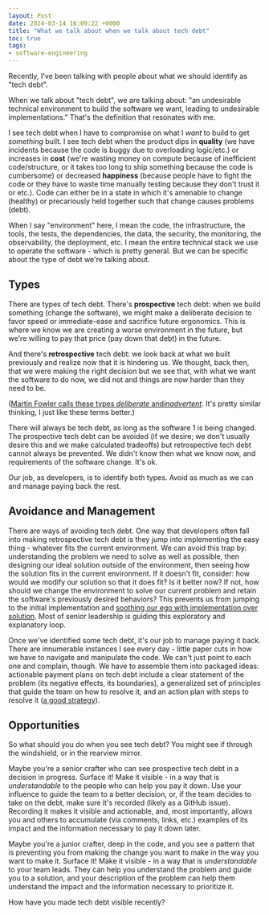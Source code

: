 ```yaml
---
layout: Post
date: 2024-03-14 16:09:22 +0000
title: "What we talk about when we talk about tech debt"
toc: true
tags: 
- software-engineering
---
```


Recently, I've been talking with people about what we should identify as "tech debt"\.

When we talk about "tech debt", we are talking about: "an undesirable technical environment to build the software we want, leading to undesirable implementations\." That's the definition that resonates with me\.

I see tech debt when I have to compromise on what I *want* to build to get *something* built\. I see tech debt when the product dips in **quality** \(we have incidents because the code is buggy due to overloading logic/etc\.\) or increases in **cost** \(we're wasting money on compute because of inefficient code/structure, or it takes too long to ship something because the code is cumbersome\) or decreased **happiness** \(because people have to fight the code or they have to waste time manually testing because they don't trust it or etc\.\)\. Code can either be in a state in which it's amenable to change \(healthy\) or precariously held together such that change causes problems \(debt\)\.

When I say "environment" here, I mean the code, the infrastructure, the tools, the tests, the dependencies, the data, the security, the monitoring, the observability, the deployment, etc\. I mean the entire technical stack we use to operate the software \- which is pretty general\. But we can be specific about the type of debt we're talking about\.

## Types
There are types of tech debt\. There's **prospective** tech debt: when we build something \(change the software\), we might make a deliberate decision to favor speed or immediate\-ease and sacrifice future ergonomics\. This is where we know we are creating a worse environment in the future, but we're willing to pay that price \(pay down that debt\) in the future\.

And there's **retrospective** tech debt: we look back at what we built previously and realize now that it is hindering us\. We thought, back then, that we were making the right decision but we see that, with what we want the software to do now, we did not and things are now harder than they need to be\.

\([Martin Fowler calls these types ](https://martinfowler.com/bliki/TechnicalDebtQuadrant.html)[*deliberate*](https://martinfowler.com/bliki/TechnicalDebtQuadrant.html)[ and ](https://martinfowler.com/bliki/TechnicalDebtQuadrant.html)[​*inadvertent*​](https://martinfowler.com/bliki/TechnicalDebtQuadrant.html)\. It's pretty similar thinking, I just like these terms better\.\)

There will always be tech debt, as long as the software 1 is being changed\. The prospective tech debt can be avoided \(if we desire; we don't usually desire this and we make calculated tradeoffs\) but retrospective tech debt cannot always be prevented\. We didn't know then what we know now, and requirements of the software change\. It's ok\.

Our job, as developers, is to identify both types\. Avoid as much as we can and manage paying back the rest\.

## Avoidance and Management

There are ways of avoiding tech debt\. One way that developers often fall into making retrospective tech debt is they jump into implementing the easy thing \- whatever fits the current environment\. We can avoid this trap by: understanding the problem we need to solve as well as possible, then designing our ideal solution outside of the environment, then seeing how the solution fits in the current environment\. If it doesn't fit, consider: how would we modify our solution so that it does fit? Is it better now? If not, how should we change the environment to solve our current problem and retain the software's previously desired behaviors? This prevents us from jumping to the initial implementation and [soothing our ego with implementation over solution](https://www.joshbeckman.org/notes/510115333)\. Most of senior leadership is guiding this exploratory and explanatory loop\.

Once we've identified some tech debt, it's our job to manage paying it back\. There are innumerable instances I see every day \- little paper cuts in how we have to navigate and manipulate the code\. We can't just point to each one and complain, though\. We have to assemble them into packaged ideas: actionable payment plans on tech debt include a clear statement of the problem \(its negative effects, its boundaries\), a generalized set of principles that guide the team on how to resolve it, and an action plan with steps to resolve it \([a good strategy](https://www.joshbeckman.org/notes/475620660)\)\.

## Opportunities

So what should you do when you see tech debt? You might see if through the windshield, or in the rearview mirror\.

Maybe you're a senior crafter who can see prospective tech debt in a decision in progress\. Surface it\! Make it visible \- in a way that is *understandable* to the people who can help you pay it down\. Use your influence to guide the team to a better decision, or, if the team decides to take on the debt, make sure it's recorded \(likely as a GitHub issue\)\. Recording it makes it visible and actionable, and, most importantly, allows you and others to accumulate \(via comments, links, etc\.\) examples of its impact and the information necessary to pay it down later\.

Maybe you're a junior crafter, deep in the code, and you see a pattern that is preventing you from making the change you want to make in the way you want to make it\. Surface it\! Make it visible \- in a way that is *understandable* to your team leads\. They can help you understand the problem and guide you to a solution, and your description of the problem can help them understand the impact and the information necessary to prioritize it\.

How have you made tech debt visible recently?
